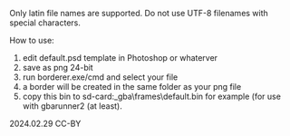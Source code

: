 Only latin file names are supported.
Do not use UTF-8 filenames with special characters.

How to use:

1. edit default.psd template in Photoshop or whaterver
2. save as png 24-bit
3. run borderer.exe/cmd and select your file
4. a border will be created in the same folder as your png file
5. copy this bin to sd-card:\_gba\frames\default.bin for example (for use with gbarunner2 (at least).

2024.02.29 CC-BY
